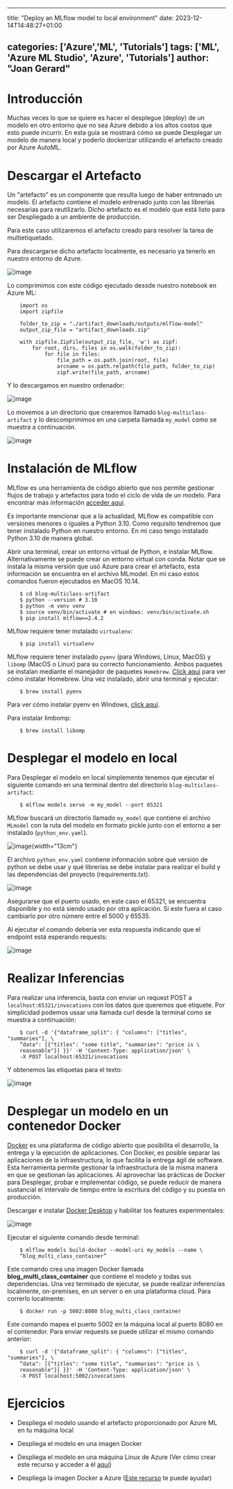 
---
title: "Deploy an MLflow model to local environment"
date: 2023-12-14T14:48:27+01:00

categories: ['Azure','ML', 'Tutorials']
tags: ['ML', 'Azure ML Studio', 'Azure', 'Tutorials']
author: "Joan Gerard"
---


# Introducción

Muchas veces lo que se quiere es hacer el desplegue (deploy) de un
modelo en otro entorno que no sea Azure debido a los altos costos que
esto puede incurrir. En esta guía se mostrará cómo se puede Desplegar un
modelo de manera local y poderlo dockerizar utilizando el artefacto
creado por Azure AutoML.

# Descargar el Artefacto

Un \"artefacto\" es un componente que resulta luego de haber entrenado
un modelo. El artefacto contiene el modelo entrenado junto con las
librerías necesarias para reutilizarlo. Dicho artefacto es el modelo que
está listo para ser Despliegado a un ambiente de producción.

Para este caso utilizaremos el artefacto creado para resolver la tarea
de multietiquetado.

Para descargarse dicho artefacto localmente, es necesario ya tenerlo en
nuestro entorno de Azure.


![image](images/artifact-azure.png)


Lo comprimimos con este código ejecutado dessde nuestro notebook en
Azure ML:

``` {.python mathescape="" linenos="" numbersep="5pt" gobble="2" frame="lines" framesep="2mm"}
    import os
    import zipfile
    
    folder_to_zip = "./artifact_downloads/outputs/mlflow-model"
    output_zip_file = "artifact_downloads.zip"
    
    with zipfile.ZipFile(output_zip_file, 'w') as zipf:
        for root, dirs, files in os.walk(folder_to_zip):
            for file in files:
                file_path = os.path.join(root, file)
                arcname = os.path.relpath(file_path, folder_to_zip)
                zipf.write(file_path, arcname)
```

Y lo descargamos en nuestro ordenador:


![image](images/descargar.png)


Lo movemos a un directorio que crearemos llamado
`blog-multiclass-artifact` y lo descomprimimos en una carpeta
llamada `my_model` como se muestra a continuación.


![image](images/directorio-ejemplo.png)


# Instalación de MLflow

MLflow es una herramienta de código abierto que nos permite gestionar
flujos de trabajo y artefactos para todo el ciclo de vida de un modelo.
Para encontrar más información [acceder
aquí](https://mlflow.org/docs/latest/index.html).

Es importante mencionar que a la actualidad, MLflow es compatible con
versiones menores o iguales a Python 3.10. Como requisito tendremos que
tener instalado Python en nuestro entorno. En mi caso tengo instalado
Python 3.10 de manera global.

Abrir una terminal, crear un entorno virtual de Python, e instalar
MLflow. Alternativamente se puede crear un entorno virtual con conda.
Notar que se instala la misma versión que usó Azure para crear el
artefacto, esta información se encuentra en el archivo MLmodel. En mi
caso estos comandos fueron ejecutados en MacOS 10.14.

``` 
    $ cd blog-multiclass-artifact
    $ python --version # 3.10
    $ python -m venv venv 
    $ source venv/bin/activate # en windows: venv/bin/activate.sh
    $ pip install mlflow==2.4.2
```

MLflow requiere tener instalado `virtualenv`:

``` 
    $ pip install virtualenv
```

MLflow requiere tener instalado `pyenv` (para Windows, Linux,
MacOS) y `libomp` (MacOS o Linux) para su correcto
funcionamiento. Ambos paquetes se instalan mediante el manejador de
paquetes `Homebrew`. [Click aquí](https://brew.sh/) para ver
cómo instalar Homebrew. Una vez instalado, abrir una terminal y
ejecutar:

``` 
    $ brew install pyenv
```

Para ver cómo instalar pyenv en Windows, [click
aquí](https://github.com/pyenv/pyenv).

Para instalar limbomp:

``` 
    $ brew install libomp
```

# Desplegar el modelo en local

Para Desplegar el modelo en local simplemente tenemos que ejecutar el
siguiente comando en una terminal dentro del directorio
`blog-multiclass-artifact`:

```
    $ mlflow models serve -m my_model --port 65321
```

MLflow buscará un directorio llamado `my_model` que contiene el
archivo `MLmodel` con la ruta del modelo en formato pickle
junto con el entorno a ser instalado (`python_env.yaml`).


![image](images/MLmodel.png){width="13cm"}


El archivo `python_env.yaml` contiene información sobre qué
versión de python se debe usar y qué librerías se debe instalar para
realizar el build y las dependencias del proyecto (requirements.txt).


![image](images/python_env.png)


Asegurarse que el puerto usado, en este caso el 65321, se encuentra
disponible y no está siendo usado por otra aplicación. Si este fuera el
caso cambiarlo por otro número entre el 5000 y 65535.

Al ejecutar el comando debería ver esta respuesta indicando que el
endpoint está esperando requests:


![image](images/corrida-exitosa.png)


# Realizar Inferencias

Para realizar una inferencia, basta con enviar un request POST a
`localhost:65321/invocations` con los datos que queremos que
etiquete. Por simplicidad podemos ussar una llamada curl desde la
terminal como se muestra a continuación:

``` 
    $ curl -d '{"dataframe_split": { "columns": ["titles", "summaries"], \
    “data": [{"titles": "some title", "summaries": "price is \ 
    reasonable"}] }}' -H 'Content-Type: application/json' \
    -X POST localhost:65321/invocations
```

Y obtenemos las etiquetas para el texto:


![image](images/curl-command.png)


# Desplegar un modelo en un contenedor Docker

[Docker](https://docs.docker.com/get-started/overview/) es una
plataforma de código abierto que posibilita el desarrollo, la entrega y
la ejecución de aplicaciones. Con Docker, es posible separar las
aplicaciones de la infraestructura, lo que facilita la entrega ágil de
software. Esta herramienta permite gestionar la infraestructura de la
misma manera en que se gestionan las aplicaciones. Al aprovechar las
prácticas de Docker para Desplegar, probar e implementar código, se
puede reducir de manera sustancial el intervalo de tiempo entre la
escritura del código y su puesta en producción.

Descargar e instalar [Docker
Desktop](https://www.docker.com/products/docker-desktop/) y habilitar
los features experimentales:


![image](images/docker-features.png)


Ejecutar el siguiente comando desde terminal:

``` 
    $ mlflow models build-docker --model-uri my_models --name \
    “blog_multi_class_container”
```

Este comando crea una imagen Docker llamada
**blog_multi_class_container** que contiene el modelo y todas sus
dependencias. Una vez terminado de ejecutar, se puede realizar
inferencias localmente, on-premises, en un server o en una plataforma
cloud. Para correrlo localmente:

``` 
    $ docker run -p 5002:8080 blog_multi_class_container
```

Este comando mapea el puerto 5002 en la máquina local al puerto 8080 en
el contenedor. Para enviar requests se puede utilizar el mismo comando
anterior:

``` 
    $ curl -d '{"dataframe_split": { "columns": ["titles", "summaries"], \
    “data": [{"titles": "some title", "summaries": "price is \ 
    reasonable"}] }}' -H 'Content-Type: application/json' \
    -X POST localhost:5002/invocations
```

# Ejercicios

-   Despliega el modelo usando el artefacto proporcionado por Azure ML
    en tu máquina local

-   Despliega el modelo en una imagen Docker

-   Despliega el modelo en una máquina Linux de Azure (Ver cómo crear
    este recurso y acceder a él
    [aquí](https://learn.microsoft.com/en-us/azure/virtual-machines/linux/quick-create-portal?tabs=ubuntu))

-   Despliega la imagen Docker a Azure ([Este
    recurso](https://docs.docker.com/cloud/aci-integration/) te puede
    ayudar)

